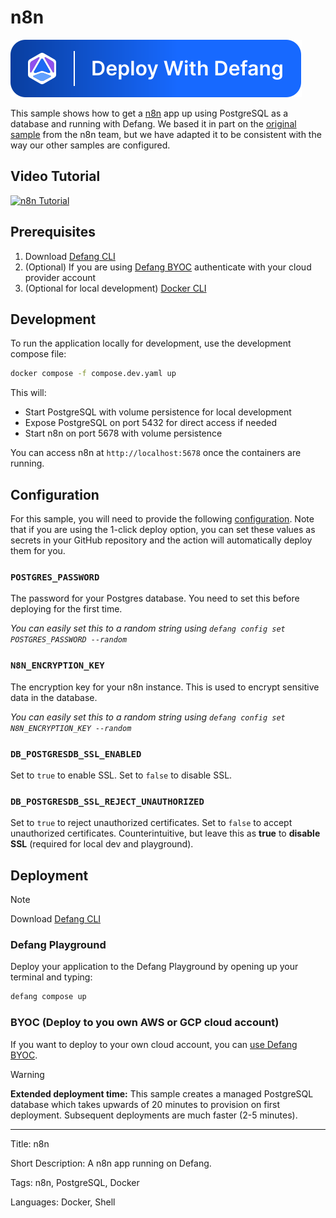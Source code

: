 # n8n

[![1-click-deploy](https://raw.githubusercontent.com/DefangLabs/defang-assets/main/Logos/Buttons/SVG/deploy-with-defang.svg)](https://portal.defang.dev/redirect?url=https%3A%2F%2Fgithub.com%2Fnew%3Ftemplate_name%3Dsample-n8n-template%26template_owner%3DDefangSamples)

This sample shows how to get a [n8n](https://n8n.io/) app up using PostgreSQL as a database and running with Defang. We based it in part on the [original sample](https://github.com/n8n-io/n8n-hosting/tree/main/docker-compose/withPostgres) from the n8n team, but we have adapted it to be consistent with the way our other samples are configured.

## Video Tutorial

[![n8n Tutorial](https://img.youtube.com/vi/hOlNWu2FX1g/0.jpg)](https://www.youtube.com/watch?v=hOlNWu2FX1g)

## Prerequisites

1. Download [Defang CLI](https://github.com/DefangLabs/defang)
2. (Optional) If you are using [Defang BYOC](https://docs.defang.io/docs/concepts/defang-byoc) authenticate with your cloud provider account
3. (Optional for local development) [Docker CLI](https://docs.docker.com/engine/install/)

## Development

To run the application locally for development, use the development compose file:

```bash
docker compose -f compose.dev.yaml up
```

This will:

- Start PostgreSQL with volume persistence for local development
- Expose PostgreSQL on port 5432 for direct access if needed
- Start n8n on port 5678 with volume persistence

You can access n8n at `http://localhost:5678` once the containers are running.

## Configuration

For this sample, you will need to provide the following [configuration](https://docs.defang.io/docs/concepts/configuration). Note that if you are using the 1-click deploy option, you can set these values as secrets in your GitHub repository and the action will automatically deploy them for you.

### `POSTGRES_PASSWORD`

The password for your Postgres database. You need to set this before deploying for the first time.

*You can easily set this to a random string using `defang config set POSTGRES_PASSWORD --random`*

### `N8N_ENCRYPTION_KEY`

The encryption key for your n8n instance. This is used to encrypt sensitive data in the database. 

*You can easily set this to a random string using `defang config set N8N_ENCRYPTION_KEY --random`*

### `DB_POSTGRESDB_SSL_ENABLED`

Set to `true` to enable SSL. Set to `false` to disable SSL.

### `DB_POSTGRESDB_SSL_REJECT_UNAUTHORIZED`

Set to `true` to reject unauthorized certificates. Set to `false` to accept unauthorized certificates. Counterintuitive, but leave this as **true** to **disable SSL** (required for local dev and playground).


## Deployment

> [!NOTE]
> Download [Defang CLI](https://github.com/DefangLabs/defang)

### Defang Playground

Deploy your application to the Defang Playground by opening up your terminal and typing:

```bash
defang compose up
```

### BYOC (Deploy to you own AWS or GCP cloud account)

If you want to deploy to your own cloud account, you can [use Defang BYOC](https://docs.defang.io/docs/tutorials/deploy-to-your-cloud).

> [!WARNING]
> **Extended deployment time:** This sample creates a managed PostgreSQL database which takes upwards of 20 minutes to provision on first deployment. Subsequent deployments are much faster (2-5 minutes).
---

Title: n8n

Short Description: A n8n app running on Defang.

Tags: n8n, PostgreSQL, Docker

Languages: Docker, Shell
